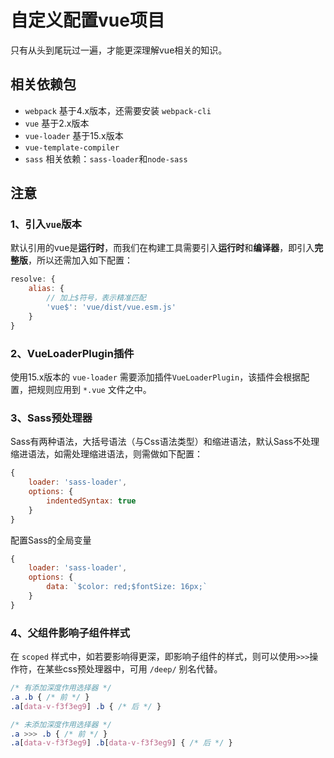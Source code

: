 # 自定义配置vue项目

只有从头到尾玩过一遍，才能更深理解vue相关的知识。

## 相关依赖包

+ `webpack` 基于4.x版本，还需要安装 `webpack-cli`
+ `vue` 基于2.x版本
+ `vue-loader` 基于15.x版本
+ `vue-template-compiler`
+ `sass` 相关依赖：`sass-loader`和`node-sass`

## 注意

### 1、引入`vue`版本

默认引用的vue是**运行时**，而我们在构建工具需要引入**运行时**和**编译器**，即引入**完整版**，所以还需加入如下配置：

~~~javascript
resolve: {
    alias: {
        // 加上$符号，表示精准匹配
        'vue$': 'vue/dist/vue.esm.js'
    }
}
~~~

### 2、VueLoaderPlugin插件

使用15.x版本的 `vue-loader` 需要添加插件`VueLoaderPlugin`，该插件会根据配置，把规则应用到 `*.vue` 文件之中。

### 3、Sass预处理器

Sass有两种语法，大括号语法（与Css语法类型）和缩进语法，默认Sass不处理缩进语法，如需处理缩进语法，则需做如下配置：

~~~javascript
{
    loader: 'sass-loader',
    options: {
        indentedSyntax: true
    }
}
~~~

配置Sass的全局变量

~~~javascript
{
    loader: 'sass-loader',
    options: {
        data: `$color: red;$fontSize: 16px;`
    }
}
~~~

### 4、父组件影响子组件样式

在 `scoped` 样式中，如若要影响得更深，即影响子组件的样式，则可以使用`>>>`操作符，在某些css预处理器中，可用 `/deep/` 别名代替。

~~~css
/* 有添加深度作用选择器 */
.a .b { /* 前 */ }
.a[data-v-f3f3eg9] .b { /* 后 */ }

/* 未添加深度作用选择器 */
.a >>> .b { /* 前 */ }
.a[data-v-f3f3eg9] .b[data-v-f3f3eg9] { /* 后 */ }
~~~
